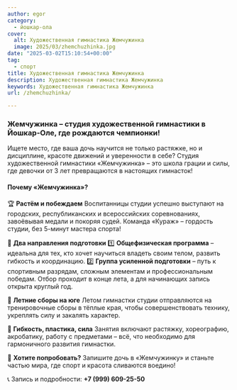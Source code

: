 ```yaml
---
author: egor
category:
  - йошкар-ола
cover:
  alt: Художественная гимнастика Жемчужинка
  image: 2025/03/zhemchuzhinka.jpg
date: "2025-03-02T15:10:54+00:00"
tag:
  - спорт
title: Художественная гимнастика Жемчужинка
description: Художественная гимнастика Жемчужинка
keywords: Художественная гимнастика Жемчужинка
url: /zhemchuzhinka/

---
```

### Жемчужинка – студия художественной гимнастики в Йошкар-Оле, где рождаются чемпионки!

Ищете место, где ваша дочь научится не только растяжке, но и дисциплине, красоте движений и уверенности в себе? Студия художественной гимнастики «Жемчужинка» – это школа грации и силы, где девочки от 3 лет превращаются в настоящих гимнасток!

#### Почему «Жемчужинка»?

🏆 **Растём и побеждаем**
Воспитанницы студии успешно выступают на городских, республиканских и всероссийских соревнованиях, завоёвывая медали и покоряя судей. Команда «Кураж» – гордость студии, без 5-минут мастера спорта!

💪 **Два направления подготовки**
1️⃣ **Общефизическая программа** – идеальна для тех, кто хочет научиться владеть своим телом, развить гибкость и координацию.
2️⃣ **Группа усиленной подготовки** – путь к спортивным разрядам, сложным элементам и профессиональным победам. Отбор проходит в конце лета, а для начинающих запись открыта круглый год.

🌴 **Летние сборы на юге**
Летом гимнастки студии отправляются на тренировочные сборы в тёплые края, чтобы совершенствовать технику, укреплять силу и закалять характер.

💃 **Гибкость, пластика, сила**
Занятия включают растяжку, хореографию, акробатику, работу с предметами – всё, что необходимо для гармоничного развития гимнастки.

👧 **Хотите попробовать?**
Запишите дочь в «Жемчужинку» и станьте частью мира, где спорт и красота сливаются воедино!

📞 Запись и подробности: **+7 (999) 609-25-50**
